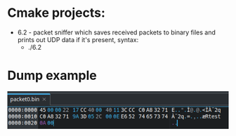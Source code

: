 # Cmake projects:
- 6.2 - packet sniffer which saves received packets to binary files and prints out UDP data if it's present, syntax:
  - ./6.2 <IP-address> <port>

# Dump example

![test.png](img%2Ftest.png)